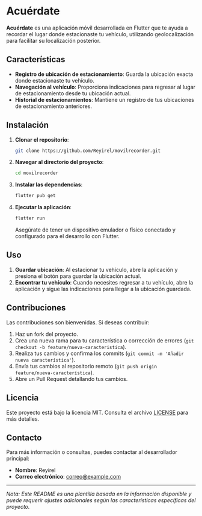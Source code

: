 # Acuérdate

**Acuérdate** es una aplicación móvil desarrollada en Flutter que te ayuda a recordar el lugar donde estacionaste tu vehículo, utilizando geolocalización para facilitar su localización posterior.

## Características

- **Registro de ubicación de estacionamiento**: Guarda la ubicación exacta donde estacionaste tu vehículo.
- **Navegación al vehículo**: Proporciona indicaciones para regresar al lugar de estacionamiento desde tu ubicación actual.
- **Historial de estacionamientos**: Mantiene un registro de tus ubicaciones de estacionamiento anteriores.

## Instalación

1. **Clonar el repositorio**:

   ```bash
   git clone https://github.com/Reyirel/movilrecorder.git
   ```

2. **Navegar al directorio del proyecto**:

   ```bash
   cd movilrecorder
   ```

3. **Instalar las dependencias**:

   ```bash
   flutter pub get
   ```

4. **Ejecutar la aplicación**:

   ```bash
   flutter run
   ```

   Asegúrate de tener un dispositivo emulador o físico conectado y configurado para el desarrollo con Flutter.

## Uso

1. **Guardar ubicación**: Al estacionar tu vehículo, abre la aplicación y presiona el botón para guardar la ubicación actual.
2. **Encontrar tu vehículo**: Cuando necesites regresar a tu vehículo, abre la aplicación y sigue las indicaciones para llegar a la ubicación guardada.

## Contribuciones

Las contribuciones son bienvenidas. Si deseas contribuir:

1. Haz un fork del proyecto.
2. Crea una nueva rama para tu característica o corrección de errores (`git checkout -b feature/nueva-caracteristica`).
3. Realiza tus cambios y confirma los commits (`git commit -m 'Añadir nueva característica'`).
4. Envía tus cambios al repositorio remoto (`git push origin feature/nueva-característica`).
5. Abre un Pull Request detallando tus cambios.

## Licencia

Este proyecto está bajo la licencia MIT. Consulta el archivo [LICENSE](LICENSE) para más detalles.

## Contacto

Para más información o consultas, puedes contactar al desarrollador principal:

- **Nombre**: Reyirel
- **Correo electrónico**: [correo@example.com](mailto:correo@example.com)

---

*Nota: Este README es una plantilla basada en la información disponible y puede requerir ajustes adicionales según las características específicas del proyecto.*

